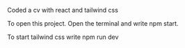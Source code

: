 Coded a cv with react and tailwind css

To open this project. Open the terminal and write npm start.

To start tailwind css write npm run dev

